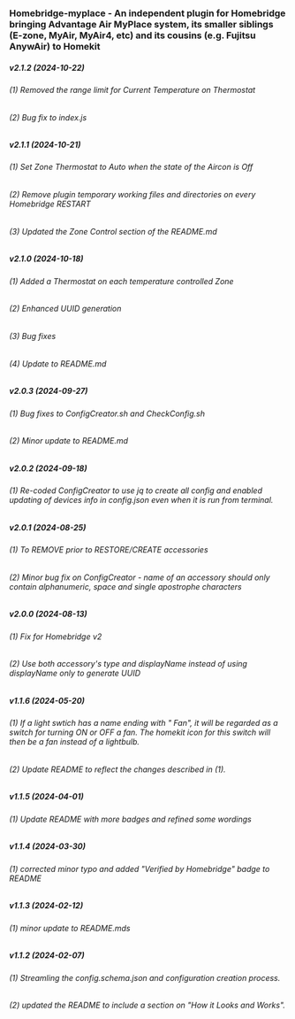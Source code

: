 ### Homebridge-myplace - An independent plugin for Homebridge bringing Advantage Air MyPlace system, its smaller siblings (E-zone, MyAir, MyAir4, etc) and its cousins (e.g. Fujitsu AnywAir) to Homekit
##### v2.1.2 (2024-10-22)

###### (1) Removed the range limit for Current Temperature on Thermostat                                      
###### (2) Bug fix to index.js

##### v2.1.1 (2024-10-21)

###### (1) Set Zone Thermostat to Auto when the state of the Aircon is Off
###### (2) Remove plugin temporary working files and directories on every Homebridge RESTART
###### (3) Updated the Zone Control section of the README.md

##### v2.1.0 (2024-10-18)

###### (1) Added a Thermostat on each temperature controlled Zone
###### (2) Enhanced UUID generation
###### (3) Bug fixes
###### (4) Update to README.md

##### v2.0.3 (2024-09-27)

###### (1) Bug fixes to ConfigCreator.sh and CheckConfig.sh
###### (2) Minor update to README.md

##### v2.0.2 (2024-09-18)

###### (1) Re-coded ConfigCreator to use jq to create all config and enabled updating of devices info in config.json even when it is run from terminal.

##### v2.0.1 (2024-08-25)

###### (1) To REMOVE prior to RESTORE/CREATE accessories
###### (2) Minor bug fix on ConfigCreator - name of an accessory should only contain alphanumeric, space and single apostrophe characters

##### v2.0.0 (2024-08-13)

###### (1) Fix for Homebridge v2
###### (2) Use both accessory's type and displayName instead of using displayName only to generate UUID

##### v1.1.6 (2024-05-20)

###### (1) If a light swtich has a name ending with " Fan", it will be regarded as a switch for turning ON or OFF a fan.  The homekit icon for this switch will then be a fan instead of a lightbulb.
###### (2) Update README to reflect the changes described in (1).

##### v1.1.5 (2024-04-01)

###### (1) Update README with more badges and refined some wordings

##### v1.1.4 (2024-03-30)

###### (1) corrected minor typo and added "Verified by Homebridge" badge to README

##### v1.1.3 (2024-02-12)

###### (1) minor update to README.mds

##### v1.1.2 (2024-02-07)

###### (1) Streamling the config.schema.json and configuration creation process.
###### (2) updated the README to include a section on "How it Looks and Works".
